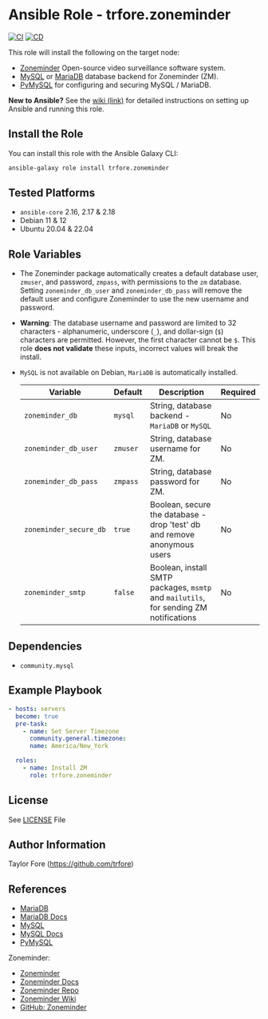 # Ansible Role - trfore.zoneminder

[![CI](https://github.com/trfore/ansible-role-zoneminder/actions/workflows/ci.yml/badge.svg?branch=main)](https://github.com/trfore/ansible-role-zoneminder/actions/workflows/ci.yml)
[![CD](https://github.com/trfore/ansible-role-zoneminder/actions/workflows/cd.yml/badge.svg?branch=main)](https://github.com/trfore/ansible-role-zoneminder/actions/workflows/cd.yml)

This role will install the following on the target node:

- [Zoneminder] Open-source video surveillance software system.
- [MySQL] or [MariaDB] database backend for Zoneminder (ZM).
- [PyMySQL] for configuring and securing MySQL / MariaDB.

**New to Ansible?** See the [wiki (link)](https://github.com/trfore/ansible-role-zoneminder/wiki/New-User-Guide) for detailed
instructions on setting up Ansible and running this role.

## Install the Role

You can install this role with the Ansible Galaxy CLI:

```bash
ansible-galaxy role install trfore.zoneminder
```

## Tested Platforms

- `ansible-core` 2.16, 2.17 & 2.18
- Debian 11 & 12
- Ubuntu 20.04 & 22.04

## Role Variables

- The Zoneminder package automatically creates a default database user, `zmuser`, and password, `zmpass`, with
  permissions to the `zm` database. Setting `zoneminder_db_user` and `zoneminder_db_pass` will remove the default user
  and configure Zoneminder to use the new username and password.
- **Warning**: The database username and password are limited to 32 characters - alphanumeric, underscore (`_`), and
  dollar-sign (`$`) characters are permitted. However, the first character cannot be `$`. This role **does not validate**
  these inputs, incorrect values will break the install.
- `MySQL` is not available on Debian, `MariaDB` is automatically installed.

  | Variable               | Default  | Description                                                                           | Required |
  | ---------------------- | -------- | ------------------------------------------------------------------------------------- | -------- |
  | `zoneminder_db`        | `mysql`  | String, database backend - `MariaDB` or `MySQL`                                       | No       |
  | `zoneminder_db_user`   | `zmuser` | String, database username for ZM.                                                     | No       |
  | `zoneminder_db_pass`   | `zmpass` | String, database password for ZM.                                                     | No       |
  | `zoneminder_secure_db` | `true`   | Boolean, secure the database - drop 'test' db and remove anonymous users              | No       |
  | `zoneminder_smtp`      | `false`  | Boolean, install SMTP packages, `msmtp` and `mailutils`, for sending ZM notifications | No       |

## Dependencies

- `community.mysql`

## Example Playbook

```yaml
- hosts: servers
  become: true
  pre-task:
    - name: Set Server Timezone
      community.general.timezone:
      name: America/New_York

  roles:
    - name: Install ZM
      role: trfore.zoneminder
```

## License

See [LICENSE](LICENSE) File

## Author Information

Taylor Fore (<https://github.com/trfore>)

## References

- [MariaDB]
- [MariaDB Docs]
- [MySQL]
- [MySQL Docs]
- [PyMySQL]

Zoneminder:

- [Zoneminder]
- [Zoneminder Docs]
- [Zoneminder Repo]
- [Zoneminder Wiki]
- [GitHub: Zoneminder]

[GitHub: Zoneminder]: https://github.com/ZoneMinder/ZoneMinder/
[MariaDB]: https://mariadb.com/
[MariaDB Docs]: https://mariadb.com/kb/en/documentation/
[MySQL]: https://www.mysql.com/
[MySQL Docs]: https://dev.mysql.com/doc/
[PyMySQL]: https://pymysql.readthedocs.io/en/latest/
[Zoneminder]: https://zoneminder.com/
[Zoneminder Docs]: https://zoneminder.readthedocs.io/en/latest/index.html
[Zoneminder Repo]: https://zmrepo.zoneminder.com/
[Zoneminder Wiki]: https://wiki.zoneminder.com
